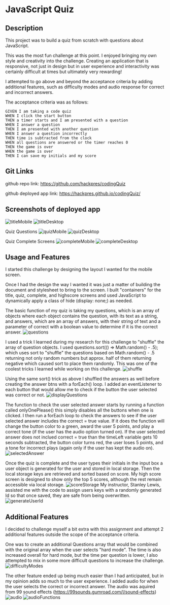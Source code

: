 # JavaScript Quiz

## Description

This project was to build a quiz from scratch with questions about JavaScript.

This was the most fun challenge at this point. I enjoyed bringing my own style and creativity into the challenge. Creating an application that is responsive, not just in design but in user experience and interactivity was certainly difficult at times but ultimately very rewarding!

I attempted to go above and beyond the acceptance criteria by adding additional features, such as difficulty modes and audio response for correct and incorrect answers.

The acceptance criteria was as follows:
```
GIVEN I am taking a code quiz
WHEN I click the start button
THEN a timer starts and I am presented with a question
WHEN I answer a question
THEN I am presented with another question
WHEN I answer a question incorrectly
THEN time is subtracted from the clock
WHEN all questions are answered or the timer reaches 0
THEN the game is over
WHEN the game is over
THEN I can save my initials and my score
```

## Git Links

github repo link:
https://github.com/hackpres/codingQuiz

github deployed app link:
https://hackpres.github.io/codingQuiz/

## Screenshots of deployed app
![titleMobile](./assets/images/titleMobile.png?raw=true "Mobile Title Screen")
![titleDesktop](./assets/images/titleDesktop.png?raw=true "Desktop Title Screen")

Quiz Questions
![quizMobile](./assets/images/quizMobile.png?raw=true "Mobile Quiz Questions")
![quizDesktop](./assets/images/quizDesktop.png?raw=true "Desktop Quiz Questions")

Quiz Complete Screens
![completeMobile](./assets/images/completeMobile.png?raw=true "Mobile Complete Screen")
![completeDesktop](./assets/images/completeDesktop.png?raw=true "Desktop Complete Screen")

## Usage and Features

I started this challenge by designing the layout I wanted for the mobile screen.

Once I had the design the way I wanted it was just a matter of building the document and stylesheet to bring to the screen. I built "containers" for the title, quiz, complete, and highscore screens and used JavaScript to dynamically apply a class of hide (display: none;) as needed.

The basic function of my quiz is taking my questions, which is an array of objects where each object contains the question, with its text as a string, and answers, which are an array of answers, with their string of text and a parameter of correct with a boolean value to determine if it is the correct answer.
![questions](./assets/images/questions.png?raw=true "The beginning view of my questions, an array of question objects.")

I used a trick I learned during my research for this challenge to "shuffle" the array of question objects. I used questions.sort(() => Math.random() - .5); which uses sort to "shuffle" the questions based on Math.random() - .5 returning not only random numbers but approx. half of them returning negative which caused sort to place them randomly. This was one of the coolest tricks I learned while working on this challenge.
![shuffle](./assets/images/shuffle.png?raw=true "Code to shuffle me questions array.")

Using the same sort() trick as above I shuffled the answers as well before creating the answer btns with a forEach() loop. I added an eventListener to each button that would allow me to check if the button the user selected was correct or not.
![displayQuestions](./assets/images/displayQuestions.png?raw=true "Code to create and display my question buttons.")

The function to check the user selected answer starts by running a function called onlyOnePlease() this simply disables all the buttons when one is clicked. I then run a forEach loop to check the answers to see if the user selected answer includes the correct = true value. If it does the function will change the button color to a green, award the user 5 points, and play a correct tone (if the user has the audio option turned on). If the user selected answer does not inclued correct = true than the timeLeft variable gets 10 seconds subtracted, the button color turns red, the user loses 5 points, and a tone for incorrect plays (again only if the user has kept the audio on).
![selectedAnswer](./assets/images/selectedAnswer.png?raw=true "Code to check the user selected answers correctness.")

Once the quiz is complete and the user types their initials in the input box a user object is generated for the user and stored in local storage. Then the local storage keys are retrieved  and sorted based on score. My high score screen is designed to show only the top 5 scores, although the rest remain accessible via local storage.
![scoreStorage](./assets/images/scoreStorage.png?raw=true "Code showing how my user object is created, stored, retrieved, and printed")
My instructor, Stanley Lewis, assisted me with the code to assign users keys with a randomly generated Id so that once saved, they are safe from being overwritten.
![generateUserId](./assets/images/generateUserId.png?raw=true "Code to generate a safe unique id for storing user info in local storage")

## Additional Features

I decided to challenge myself a bit extra with this assignment and attempt 2 additional features outside the scope of the acceptance criteria.

One was to create an additional Questions array that would be combined with the original array when the user selects "hard mode". The time is also increased overall for hard mode, but the time per question is lower, I also attempted to mix in some more difficult questions to increase the challenge.
![difficultyModes](./assets/images/difficultyModes.png?raw=true "Code functions for easy and hard modes")

The other feature ended up being much easier than I had anticipated, but in my opinion adds so much to the user experience.
I added audio for when the user selects the correct or incorrect answer. The audio was aquired from 99 sound effects (https://99sounds.gumroad.com/l/sound-effects)
![audio](./assets/images/audio.png?raw=true "Variable declarations for the audio files and the volume")
![audioFunctions](./assets/images/audioFunctions.png?raw=true "Code for the audio functions")
